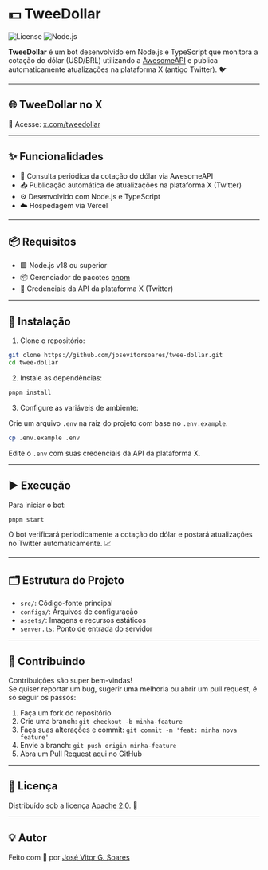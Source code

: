 
# 💵 TweeDollar

![License](https://img.shields.io/badge/license-APACHE--2.0-blue)
![Node.js](https://img.shields.io/badge/Node.js-18.x-blue)

**TweeDollar** é um bot desenvolvido em Node.js e TypeScript que monitora a cotação do dólar (USD/BRL) utilizando a [AwesomeAPI](https://docs.awesomeapi.com.br/api-de-moedas) e publica automaticamente atualizações na plataforma X (antigo Twitter). 🐦

---

## 🌐 TweeDollar no X

🔗 Acesse: [x.com/tweedollar](https://x.com/tweedollar)

---

## ✨ Funcionalidades

- 🔄 Consulta periódica da cotação do dólar via AwesomeAPI
- 📤 Publicação automática de atualizações na plataforma X (Twitter)
- ⚙️ Desenvolvido com Node.js e TypeScript
- ☁️ Hospedagem via Vercel

---

## 📦 Requisitos

- 🟩 Node.js v18 ou superior
- 📦 Gerenciador de pacotes [pnpm](https://pnpm.io/)
- 🔑 Credenciais da API da plataforma X (Twitter)

---

## 🚀 Instalação

1. Clone o repositório:

```bash
git clone https://github.com/josevitorsoares/twee-dollar.git
cd twee-dollar
```

2. Instale as dependências:

```bash
pnpm install
```

3. Configure as variáveis de ambiente:

Crie um arquivo `.env` na raiz do projeto com base no `.env.example`.

```bash
cp .env.example .env
```

Edite o `.env` com suas credenciais da API da plataforma X.

---

## ▶️ Execução

Para iniciar o bot:

```bash
pnpm start
```

O bot verificará periodicamente a cotação do dólar e postará atualizações no Twitter automaticamente. 📈

---

## 🗂 Estrutura do Projeto

- `src/`: Código-fonte principal
- `configs/`: Arquivos de configuração
- `assets/`: Imagens e recursos estáticos
- `server.ts`: Ponto de entrada do servidor

---

## 🤝 Contribuindo

Contribuições são super bem-vindas!  
Se quiser reportar um bug, sugerir uma melhoria ou abrir um pull request, é só seguir os passos:

1. Faça um fork do repositório
2. Crie uma branch: `git checkout -b minha-feature`
3. Faça suas alterações e commit: `git commit -m 'feat: minha nova feature'`
4. Envie a branch: `git push origin minha-feature`
5. Abra um Pull Request aqui no GitHub

---

## 📄 Licença

Distribuído sob a licença [Apache 2.0](LICENSE). 📝

---

## 💡 Autor

Feito com 💜 por [José Vitor G. Soares](https://github.com/josevitorsoares)
